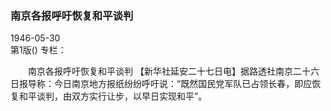### 南京各报呼吁恢复和平谈判  

1946-05-30  
第1版()
专栏：

　　南京各报呼吁恢复和平谈判
    【新华社延安二十七日电】据路透社南京二十六日报导称：今日南京地方报纸纷纷呼吁说：“既然国民党军队已占领长春，即应恢复和平谈判，由双方实行让步，以早日实现和平”。  
